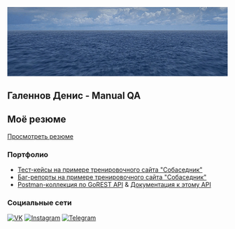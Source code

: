 ![Header](https://github.com/galennchik/galennchik/blob/main/assets/ezgif.com-resize.gif)

## Галеннов Денис - Manual QA
## Моё резюме
[Просмотреть резюме](https://drive.google.com/file/d/1jM7NQfmMboa6K1QjLQh_tOXLk1E2TNhF/view?usp=share_link)

### Портфолио

- [Тест-кейсы на примере тренировочного сайта "Собаседник"](https://galennchik.github.io/testcase/)
- [Баг-репорты на примере тренировочного сайта "Собаседник"](https://galennchik.github.io/bugreport/)
- [Postman-коллекция по GoREST API](https://disk.yandex.ru/d/rJrPqWZudUSkqQ) & [Документация к этому API](https://gorest.co.in/)

### Социальные сети
[![VK](https://img.shields.io/badge/-VK-090909?style=for-the-badge&logo=vk)](https://vk.com/galennov)
[![Instagram](https://img.shields.io/badge/-Instagram-090909?style=for-the-badge&logo=instagram)](https://www.instagram.com/galennov/)
[![Telegram](https://img.shields.io/badge/-Telegram-090909?style=for-the-badge&logo=telegram)](https://t.me/dggrdk)
